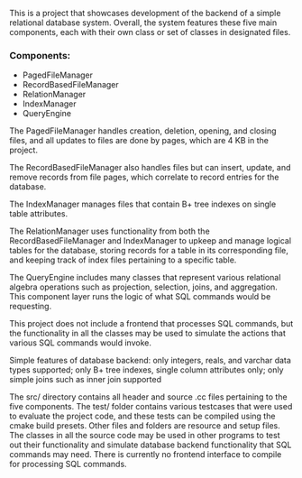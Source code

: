 This is a project that showcases development of the backend of a simple relational database system.
Overall, the system features these five main components, each with their own class or set of classes in designated files.

### Components:
 - PagedFileManager
 - RecordBasedFileManager
 - RelationManager
 - IndexManager
 - QueryEngine

The PagedFileManager handles creation, deletion, opening, and closing files, and all updates to files are done by pages, which are 4 KB in the project.

The RecordBasedFileManager also handles files but can insert, update, and remove records from file pages, which correlate to record entries for the database.

The IndexManager manages files that contain B+ tree indexes on single table attributes.

The RelationManager uses functionality from both the RecordBasedFileManager and IndexManager to upkeep and manage logical tables for the database, storing records
for a table in its corresponding file, and keeping track of index files pertaining to a specific table.

The QueryEngine includes many classes that represent various relational algebra operations such as projection, selection, joins, and aggregation. This component layer runs the logic
of what SQL commands would be requesting.

This project does not include a frontend that processes SQL commands, but the functionality in all the classes may be used to simulate the actions that various SQL commands would invoke.

Simple features of database backend: only integers, reals, and varchar data types supported; only B+ tree indexes, single column attributes only; only simple joins such as inner join supported

The src/ directory contains all header and source .cc files pertaining to the five components. The test/ folder contains various testcases that were used to evaluate the project code, and these tests can be compiled using the cmake build presets. Other files and folders are resource and setup files. The classes in all the source code may be used in other programs to test out their functionality and simulate database backend functionality that SQL commands may need. There is currently no frontend interface to compile for processing SQL commands.
